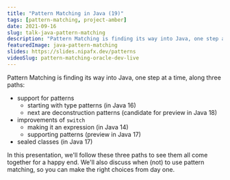 ```yaml
---
title: "Pattern Matching in Java (19)"
tags: [pattern-matching, project-amber]
date: 2021-09-16
slug: talk-java-pattern-matching
description: "Pattern Matching is finding its way into Java, one step at a time, along three paths: patterns, switch improvements, sealed classes. Let's see how they all come together."
featuredImage: java-pattern-matching
slides: https://slides.nipafx.dev/patterns
videoSlug: pattern-matching-oracle-dev-live
---
```


Pattern Matching is finding its way into Java, one step at a time, along three paths:

* support for patterns
	* starting with type patterns (in Java 16)
	* next are deconstruction patterns (candidate for preview in Java 18)
* improvements of `switch`
	* making it an expression (in Java 14)
	* supporting patterns (preview in Java 17)
* sealed classes (in Java 17)

In this presentation, we'll follow these three paths to see them all come together for a happy end.
We'll also discuss when (not) to use pattern matching, so you can make the right choices from day one.
